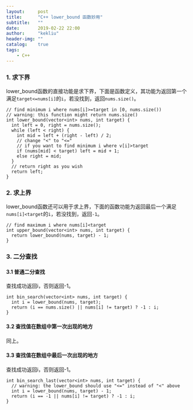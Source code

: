 ```yaml
---
layout:     post
title:      "C++ lower_bound 函数妙用"
subtitle:   ""
date:       2019-02-22 22:00
author:     "kekliu"
header-img: ""
catalog:    true
tags:
    - C++
---
```



### 1. 求下界
lower_bound函数的直接功能是求下界，下面是函数定义，其功能为返回第一个满足`target<=nums[i]`的`i`，若没找到，返回`nums.size()`。
```
// find minimum i where nums[i]>=target in [0, nums.size())
// warning: this function might return nums.size()
int lower_bound(vector<int> nums, int target) {
  int left = 0, right = nums.size();
  while (left < right) {
    int mid = left + (right - left) / 2;
    // change "<" to "<="
    // if you want to find minimum i where v[i]>target
    if (nums[mid] < target) left = mid + 1;
    else right = mid;
  }
  // return right as you wish
  return left;
}
```

### 2. 求上界
lower_bound函数还可以用于求上界，下面的函数功能为返回最后一个满足`nums[i]<target`的`i`，若没找到，返回`-1`。
```
// find maximum i where nums[i]<target
int upper_bound(vector<int> nums, int target) {
  return lower_bound(nums, target) - 1;
}
```

### 3. 二分查找
#### 3.1 普通二分查找
查找成功返回i，否则返回-1。
```
int bin_search(vector<int> nums, int target) {
  int i = lower_bound(nums, target);
  return (i == nums.size() || nums[i] != target) ? -1 : i;
}
```
#### 3.2 查找值在数组中第一次出现的地方
同上。
#### 3.3 查找值在数组中最后一次出现的地方
查找成功返回i，否则返回-1。
```
int bin_search_last(vector<int> nums, int target) {
  // warning: the lower_bound should use "<=" instead of "<" above
  int i = lower_bound(nums, target) - 1;
  return (i == -1 || nums[i] != target) ? -1 : i;
}
```
